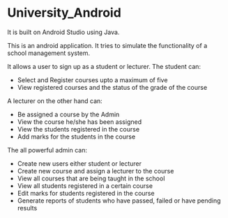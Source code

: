# University_Android

It is built on Android Studio using Java.

This is an android application. It tries to simulate the functionality of a school management system.

It allows a user to sign up as a student or lecturer.
The student can:
  <ul>
    <li>Select and Register courses upto a maximum of five</li>
    <li>View registered courses and the status of the grade of the course</li>
  </ul>

A lecturer on the other hand can:
  <ul>
    <li>Be assigned a course by the Admin</li>
    <li>View the course he/she has been assigned</li>
    <li>View the students registered in the course</li>
    <li>Add marks for the students in the course</li>
  </ul>

The all powerful admin can:
  <ul>
    <li>Create new users either student or lecturer</li>
    <li>Create new course and assign a lecturer to the course</li>
    <li>View all courses that are being taught in the school</li>
    <li>View all students registered in a certain course</li>
    <li>Edit marks for students registered in the course</li>
    <li>Generate reports of students who have passed, failed or have pending results</li>
  </ul>

